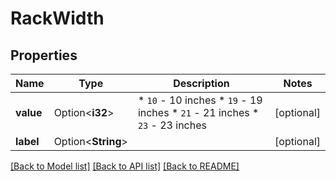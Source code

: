 # RackWidth

## Properties

Name | Type | Description | Notes
------------ | ------------- | ------------- | -------------
**value** | Option<**i32**> | * `10` - 10 inches * `19` - 19 inches * `21` - 21 inches * `23` - 23 inches | [optional]
**label** | Option<**String**> |  | [optional]

[[Back to Model list]](../README.md#documentation-for-models) [[Back to API list]](../README.md#documentation-for-api-endpoints) [[Back to README]](../README.md)


